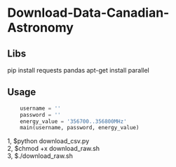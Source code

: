 # Download-Data-Canadian-Astronomy
## Libs
pip install requests pandas
apt-get install parallel
## Usage
```python
    username = ''
    password = ''
    energy_value = '356700..356800MHz'
    main(username, password, energy_value)
```    
1, $python download_csv.py    
2, $chmod +x download_raw.sh    
3, $./download_raw.sh    




